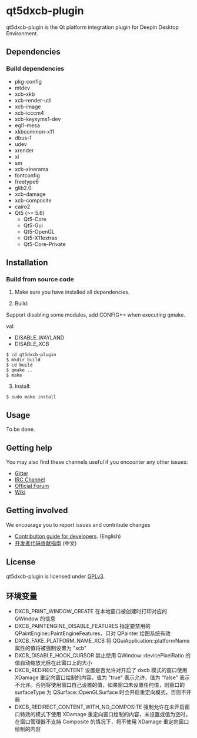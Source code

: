 # qt5dxcb-plugin

qt5dxcb-plugin is the Qt platform integration plugin for Deepin Desktop Environment.

## Dependencies

### Build dependencies

* pkg-config
* mtdev
* xcb-xkb
* xcb-render-util
* xcb-image
* xcb-icccm4
* xcb-keysyms1-dev
* egl1-mesa
* xkbcommon-x11
* dbus-1
* udev
* xrender
* xi
* sm
* xcb-xinerama
* fontconfig
* freetype6
* glib2.0
* xcb-damage
* xcb-composite
* cairo2
* Qt5 (>= 5.6)
  * Qt5-Core
  * Qt5-Gui
  * Qt5-OpenGL
  * Qt5-X11extras
  * Qt5-Core-Private

## Installation

### Build from source code

1. Make sure you have installed all dependencies.

2. Build:

Support disabling some modules, add CONFIG+=<val> when executing qmake.

val:

- DISABLE_WAYLAND
- DISABLE_XCB

```
$ cd qt5dxcb-plugin
$ mkdir build
$ cd build
$ qmake ..
$ make
```

3. Install:
```
$ sudo make install
```

## Usage

To be done.

## Getting help

You may also find these channels useful if you encounter any other issues:

* [Gitter](https://gitter.im/orgs/linuxdeepin/rooms)
* [IRC Channel](https://webchat.freenode.net/?channels=deepin)
* [Official Forum](https://bbs.deepin.org/)
* [Wiki](https://wiki.deepin.org/)

## Getting involved

We encourage you to report issues and contribute changes

* [Contribution guide for developers](https://github.com/linuxdeepin/developer-center/wiki/Contribution-Guidelines-for-Developers-en). (English)
* [开发者代码贡献指南](https://github.com/linuxdeepin/developer-center/wiki/Contribution-Guidelines-for-Developers) (中文)

## License

qt5dxcb-plugin is licensed under [GPLv3](LICENSE).

## 环境变量

* DXCB_PRINT_WINDOW_CREATE 在本地窗口被创建时打印对应的 QWindow 的信息
* DXCB_PAINTENGINE_DISABLE_FEATURES 指定要禁用的 QPaintEngine::PaintEngineFeatures，只对 QPainter 绘图系统有效
* DXCB_FAKE_PLATFORM_NAME_XCB 将 QGuiApplication::platformName 属性的值将被强制设置为 "xcb"
* DXCB_DISABLE_HOOK_CURSOR 禁止使用 QWindow::devicePixelRatio 的值自动缩放光标在此窗口上的大小
* DXCB_REDIRECT_CONTENT 设置是否允许对开启了 dxcb 模式的窗口使用 XDamage 重定向窗口绘制的内容，值为 "true" 表示允许，值为 "false" 表示不允许。否则将使用窗口自己设置的值，如果窗口未设置任何值，则窗口的 surfaceType 为 QSurface::OpenGLSurface 时会开启重定向模式，否则不开启
* DXCB_REDIRECT_CONTENT_WITH_NO_COMPOSITE 强制允许在未开启窗口特效的模式下使用 XDamage 重定向窗口绘制的内容，未设置或值为空时，在窗口管理器不支持 Composite 的情况下，将不使用 XDamage 重定向窗口绘制的内容
